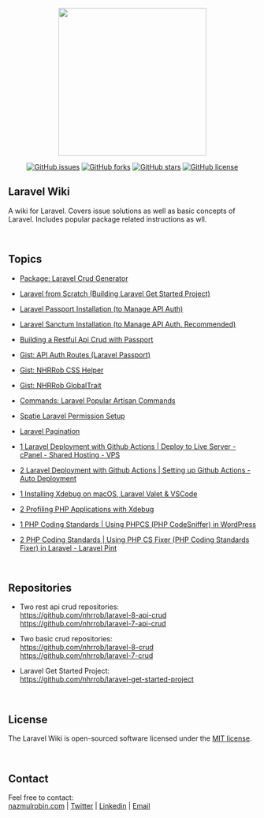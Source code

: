 <p align="center"><a href="https://nazmulrobin.com" target="_blank"><img src="https://nazmulrobin.com/images/nhrblog-logo-white.png" width="300"></a></p>

<p align="center">
<a target="_blank" href="https://github.com/nhrrob/laravelwiki/issues"><img alt="GitHub issues" src="https://img.shields.io/github/issues/nhrrob/laravelwiki"></a>
<a target="_blank" href="https://github.com/nhrrob/laravelwiki/network"><img alt="GitHub forks" src="https://img.shields.io/github/forks/nhrrob/laravelwiki"></a>
<a target="_blank" href="https://github.com/nhrrob/laravelwiki/stargazers"><img alt="GitHub stars" src="https://img.shields.io/github/stars/nhrrob/laravelwiki"></a>
<a target="_blank" href="https://github.com/nhrrob/laravelwiki/blob/master/LICENSE.md"><img alt="GitHub license" src="https://img.shields.io/github/license/nhrrob/laravelwiki"></a>

</p>

## Laravel Wiki

A wiki for Laravel. Covers issue solutions as well as basic concepts of Laravel. Includes popular package related instructions as wll.

<br>


## Topics
- <a href="https://github.com/nhrrob/crudgenerator" target="_blank">Package: Laravel Crud Generator</a>

- <a href="https://github.com/nhrrob/laravelwiki/blob/master/laravel-from-scratch.md" target="_blank">Laravel from Scratch (Building Laravel Get Started Project)</a>

- <a href="https://github.com/nhrrob/laravelwiki/blob/master/laravel-passport-installation.md" target="_blank">Laravel Passport Installation (to Manage API Auth)</a>

- <a href="https://github.com/nhrrob/laravelwiki/blob/master/laravel-sanctum-installation.md" target="_blank">Laravel Sanctum Installation (to Manage API Auth. Recommended)</a>

- <a href="https://github.com/nhrrob/laravelwiki/blob/master/restful-api-crud-with-passport.md" target="_blank">Building a Restful Api Crud with Passport</a>

- <a href="https://gist.github.com/nhrrob/fbc0857c3b5ed8c03ca8cc4ebdead749" target="_blank">Gist: API Auth Routes (Laravel Passport)</a>

- <a href="https://gist.github.com/nhrrob/ce5ef7e921104feff1fc3bb8c06c75f3" target="_blank">Gist: NHRRob CSS Helper</a>

- <a href="https://gist.github.com/nhrrob/375d6457211df14b6d2489e969a01c19" target="_blank">Gist: NHRRob GlobalTrait</a>

- <a href="https://github.com/nhrrob/laravelwiki/blob/master/laravel-artisan-commands.md" target="_blank">Commands: Laravel Popular Artisan Commands</a>

- <a href="https://github.com/nhrrob/laravelwiki/blob/master/spatie-laravel-permission-setup.md" target="_blank">Spatie Laravel Permission Setup</a>

- <a href="https://github.com/nhrrob/laravelwiki/blob/master/laravel-pagination.md" target="_blank">Laravel Pagination</a>

- <a href="https://github.com/nhrrob/laravelwiki/blob/master/laravel-deployment-with-github-actions-part-1.md" target="_blank">1 Laravel Deployment with Github Actions | Deploy to Live Server - cPanel - Shared Hosting - VPS</a>

- <a href="https://github.com/nhrrob/laravelwiki/blob/master/laravel-deployment-with-github-actions-part-2.md" target="_blank">2 Laravel Deployment with Github Actions | Setting up Github Actions - Auto Deployment</a>

- <a href="https://github.com/nhrrob/laravelwiki/blob/master/installing-xdebug-on-laravel-valet-part-1.md" target="_blank">1 Installing Xdebug on macOS, Laravel Valet & VSCode</a>

- <a href="https://github.com/nhrrob/laravelwiki/blob/master/installing-xdebug-on-laravel-valet-part-2.md" target="_blank">2 Profiling PHP Applications with Xdebug</a>

- <a href="https://github.com/nhrrob/laravelwiki/blob/master/php-coding-standards-for-wordpress-laravel-part-1.md" target="_blank">1 PHP Coding Standards | Using PHPCS (PHP CodeSniffer) in WordPress</a>

- <a href="https://github.com/nhrrob/laravelwiki/blob/master/php-coding-standards-for-wordpress-laravel-part-2.md" target="_blank">2 PHP Coding Standards | Using PHP CS Fixer (PHP Coding Standards Fixer) in Laravel - Laravel Pint</a>

<br>


## Repositories
- Two rest api crud repositories: <br>
<a href="https://github.com/nhrrob/laravel-8-api-crud" target="_blank">https://github.com/nhrrob/laravel-8-api-crud </a> <br>
<a href="https://github.com/nhrrob/laravel-7-api-crud" target="_blank">https://github.com/nhrrob/laravel-7-api-crud</a><br>

- Two basic crud repositories:<br>
<a href="https://github.com/nhrrob/laravel-8-crud" target="_blank">https://github.com/nhrrob/laravel-8-crud </a><br>
<a href="https://github.com/nhrrob/laravel-7-crud" target="_blank">https://github.com/nhrrob/laravel-7-crud</a><br>

- Laravel Get Started Project: <br>
<a href="https://github.com/nhrrob/laravel-get-started-project" target="_blank">https://github.com/nhrrob/laravel-get-started-project </a>

<br>


## License

The Laravel Wiki is open-sourced software licensed under the [MIT license](https://opensource.org/licenses/MIT).

<br>


## Contact

Feel free to contact:  
<a href="https://www.nazmulrobin.com/" target="_blank">nazmulrobin.com</a> | <a href="https://twitter.com/nhr_rob" target="_blank">Twitter</a> | <a href="https://www.linkedin.com/in/nhrrob/" target="_blank">Linkedin</a> | <a href="mailto:robin.sust08@gmail.com" target="_blank">Email</a>